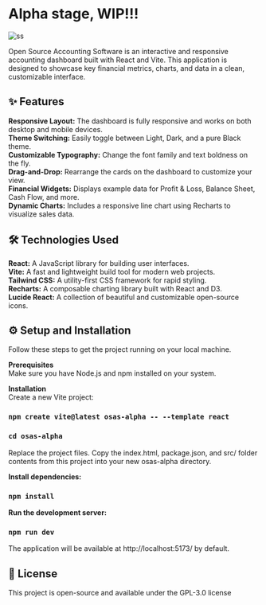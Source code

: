# Alpha stage, WIP!!! 

![ss](https://github.com/user-attachments/assets/b32cb503-413a-4fd0-90f2-fbcc6d760683)

Open Source Accounting Software is an interactive and responsive accounting dashboard built with React and Vite. This application is designed to showcase key financial metrics, charts, and data in a clean, customizable interface.

## ✨ Features
**Responsive Layout:** The dashboard is fully responsive and works on both desktop and mobile devices.\
**Theme Switching:** Easily toggle between Light, Dark, and a pure Black theme.\
**Customizable Typography:** Change the font family and text boldness on the fly.\
**Drag-and-Drop:** Rearrange the cards on the dashboard to customize your view.\
**Financial Widgets:** Displays example data for Profit & Loss, Balance Sheet, Cash Flow, and more.\
**Dynamic Charts:** Includes a responsive line chart using Recharts to visualize sales data.

## 🛠️ Technologies Used
**React:** A JavaScript library for building user interfaces.\
**Vite:** A fast and lightweight build tool for modern web projects.\
**Tailwind CSS:** A utility-first CSS framework for rapid styling.\
**Recharts:** A composable charting library built with React and D3.\
**Lucide React:** A collection of beautiful and customizable open-source icons.

## ⚙️ Setup and Installation
Follow these steps to get the project running on your local machine.

**Prerequisites** \
Make sure you have Node.js and npm installed on your system.

**Installation**\
Create a new Vite project:
### `npm create vite@latest osas-alpha -- --template react`
### `cd osas-alpha`

Replace the project files. Copy the index.html, package.json, and src/ folder contents from this project into your new osas-alpha directory. 

**Install dependencies:** 
### `npm install`

**Run the development server:** 
### `npm run dev`


The application will be available at http://localhost:5173/ by default.


## 📄 License
This project is open-source and available under the GPL-3.0 license


